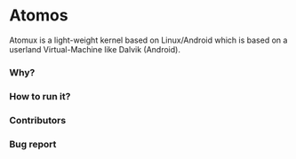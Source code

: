 # Atomos #

Atomux is a light-weight kernel based on Linux/Android which is based on
a userland Virtual-Machine like Dalvik (Android).

### Why? ###


### How to run it? ###

### Contributors ###


### Bug report ###